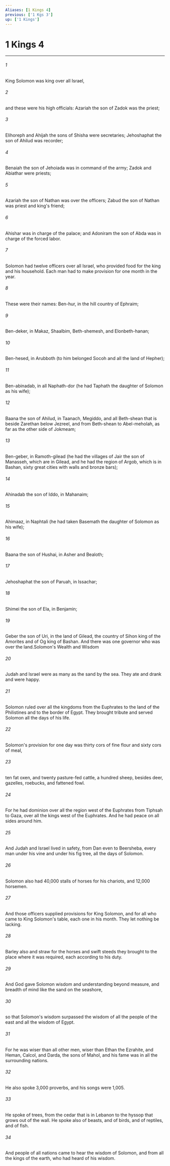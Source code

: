 ```yaml
---
Aliases: [1 Kings 4]
previous: ['1 Kgs 3']
up: ['1 Kings']
---
```

# 1 Kings 4

***

 

###### 1 
King Solomon was king over all Israel, 
 

###### 2 
and these were his high officials: Azariah the son of Zadok was the priest; 
 

###### 3 
Elihoreph and Ahijah the sons of Shisha were secretaries; Jehoshaphat the son of Ahilud was recorder; 
 

###### 4 
Benaiah the son of Jehoiada was in command of the army; Zadok and Abiathar were priests; 
 

###### 5 
Azariah the son of Nathan was over the officers; Zabud the son of Nathan was priest and king's friend; 
 

###### 6 
Ahishar was in charge of the palace; and Adoniram the son of Abda was in charge of the forced labor.
 
 

###### 7 
Solomon had twelve officers over all Israel, who provided food for the king and his household. Each man had to make provision for one month in the year. 
 

###### 8 
These were their names: Ben-hur, in the hill country of Ephraim; 
 

###### 9 
Ben-deker, in Makaz, Shaalbim, Beth-shemesh, and Elonbeth-hanan; 
 

###### 10 
Ben-hesed, in Arubboth (to him belonged Socoh and all the land of Hepher); 
 

###### 11 
Ben-abinadab, in all Naphath-dor (he had Taphath the daughter of Solomon as his wife); 
 

###### 12 
Baana the son of Ahilud, in Taanach, Megiddo, and all Beth-shean that is beside Zarethan below Jezreel, and from Beth-shean to Abel-meholah, as far as the other side of Jokmeam; 
 

###### 13 
Ben-geber, in Ramoth-gilead (he had the villages of Jair the son of Manasseh, which are in Gilead, and he had the region of Argob, which is in Bashan, sixty great cities with walls and bronze bars); 
 

###### 14 
Ahinadab the son of Iddo, in Mahanaim; 
 

###### 15 
Ahimaaz, in Naphtali (he had taken Basemath the daughter of Solomon as his wife); 
 

###### 16 
Baana the son of Hushai, in Asher and Bealoth; 
 

###### 17 
Jehoshaphat the son of Paruah, in Issachar; 
 

###### 18 
Shimei the son of Ela, in Benjamin; 
 

###### 19 
Geber the son of Uri, in the land of Gilead, the country of Sihon king of the Amorites and of Og king of Bashan. And there was one governor who was over the land.Solomon's Wealth and Wisdom
 
 

###### 20 
Judah and Israel were as many as the sand by the sea. They ate and drank and were happy. 
 

###### 21 
Solomon ruled over all the kingdoms from the Euphrates to the land of the Philistines and to the border of Egypt. They brought tribute and served Solomon all the days of his life.
 
 

###### 22 
Solomon's provision for one day was thirty cors of fine flour and sixty cors of meal, 
 

###### 23 
ten fat oxen, and twenty pasture-fed cattle, a hundred sheep, besides deer, gazelles, roebucks, and fattened fowl. 
 

###### 24 
For he had dominion over all the region west of the Euphrates from Tiphsah to Gaza, over all the kings west of the Euphrates. And he had peace on all sides around him. 
 

###### 25 
And Judah and Israel lived in safety, from Dan even to Beersheba, every man under his vine and under his fig tree, all the days of Solomon. 
 

###### 26 
Solomon also had 40,000 stalls of horses for his chariots, and 12,000 horsemen. 
 

###### 27 
And those officers supplied provisions for King Solomon, and for all who came to King Solomon's table, each one in his month. They let nothing be lacking. 
 

###### 28 
Barley also and straw for the horses and swift steeds they brought to the place where it was required, each according to his duty.
 
 

###### 29 
And God gave Solomon wisdom and understanding beyond measure, and breadth of mind like the sand on the seashore, 
 

###### 30 
so that Solomon's wisdom surpassed the wisdom of all the people of the east and all the wisdom of Egypt. 
 

###### 31 
For he was wiser than all other men, wiser than Ethan the Ezrahite, and Heman, Calcol, and Darda, the sons of Mahol, and his fame was in all the surrounding nations. 
 

###### 32 
He also spoke 3,000 proverbs, and his songs were 1,005. 
 

###### 33 
He spoke of trees, from the cedar that is in Lebanon to the hyssop that grows out of the wall. He spoke also of beasts, and of birds, and of reptiles, and of fish. 
 

###### 34 
And people of all nations came to hear the wisdom of Solomon, and from all the kings of the earth, who had heard of his wisdom.
 
